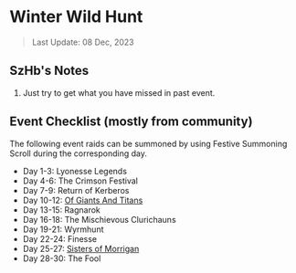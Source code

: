 # Winter Wild Hunt

> Last Update: 08 Dec, 2023

## SzHb's Notes
1. Just try to get what you have missed in past event.

## Event Checklist (mostly from community)

The following event raids can be summoned by using Festive Summoning Scroll during the corresponding day.

- Day 1-3: Lyonesse Legends
- Day 4-6: The Crimson Festival
- Day 7-9: Return of Kerberos
- Day 10-12: [Of Giants And Titans](/event/giants.md)
- Day 13-15: Ragnarok
- Day 16-18: The Mischievous Clurichauns
- Day 19-21: Wyrmhunt
- Day 22-24: Finesse
- Day 25-27: [Sisters of Morrigan](/event/morrigan.md)
- Day 28-30: The Fool